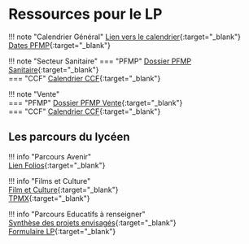 # Ressources pour le LP


!!! note "Calendrier Général"
    [Lien vers le calendrier](https://ecmorlaix.sharepoint.com/:x:/r/sites/lndm-conseildedirection/Documents%20partages/0-Coordination%20LP/G%C3%A9n%C3%A9ralit%C3%A9s/2024%20-%202025%20Calendrier%20g%C3%A9n%C3%A9ral.xlsx?d=w790fafd6d8b149adb0c264e044b8a696&csf=1&web=1&e=6jHfot){:target="_blank"}  
    [Dates PFMP](https://ecmorlaix.sharepoint.com/:w:/r/sites/lndm-conseildedirection/Documents%20partages/0-Coordination%20LP/G%C3%A9n%C3%A9ralit%C3%A9s/Dates%20de%20stages%20et%20PFMP.docx?d=wc52d4e2f77ae4f15b5b5a645b4b94e34&csf=1&web=1&e=3kZEJU){:target="_blank"}  

!!! note "Secteur Sanitaire" 
    === "PFMP"
        [Dossier PFMP Sanitaire](https://ecmorlaix.sharepoint.com/:f:/r/sites/lndm-conseildedirection/Documents%20partages/0-Coordination%20LP/Sant%C3%A9-Animation/0%20PFMP?csf=1&web=1&e=tElN8K){:target="_blank"}  
    === "CCF" 
        [Calendrier CCF](https://ecmorlaix.sharepoint.com/:x:/r/sites/lndm-conseildedirection/Documents%20partages/0-Coordination%20LP/G%C3%A9n%C3%A9ralit%C3%A9s/CCF%202024%202025/2024%202025-%20CCF%20-%20Calendrier%20Vente.xlsx?d=wa521cc29e2fc4d0b8dfcaf50d4fcc66b&csf=1&web=1&e=oQ6bda){:target="_blank"}  
 
!!! note "Vente"  
    === "PFMP"
        [Dossier PFMP Vente](https://ecmorlaix.sharepoint.com/:f:/r/sites/lndm-conseildedirection/Documents%20partages/0-Coordination%20LP/Vente/2024%20-%202025/PFMP?csf=1&web=1&e=XzG2Mm){:target="_blank"}  
    === "CCF"
        [Calendrier CCF](https://ecmorlaix.sharepoint.com/:x:/r/sites/lndm-conseildedirection/Documents%20partages/0-Coordination%20LP/G%C3%A9n%C3%A9ralit%C3%A9s/CCF%202024%202025/2024%202025-%20CCF%20-%20Calendrier%20Vente.xlsx?d=wa521cc29e2fc4d0b8dfcaf50d4fcc66b&csf=1&web=1&e=OTOcWy){:target="_blank"}  






## Les parcours du lycéen  

!!! info "Parcours Avenir"  
    [Lien Folios](https://folios.onisep.fr/){:target="_blank"}  

!!! info "Films et Culture"  
    [Film et Culture](https://ecmorlaix.sharepoint.com/:b:/s/lndm-conseildedirection/Efz_mC4k2q9KiIOeJ_HGAtkBA50u1-mHRcdIeIUuJwiQTg?e=dLhXeH){:target="_blank"}  
    [TPMX](https://ecmorlaix.sharepoint.com/:b:/s/lndm-conseildedirection/EUf9RwM1sI5KrB0nXqabN_gBFYVLCZua1wssj4PA__9Ydw?e=fEalPA){:target="_blank"}  

!!! info "Parcours Educatifs à renseigner"  
    [Synthèse des projets envisagés](https://ecmorlaix.sharepoint.com/:x:/r/sites/lndm-conseildedirection/_layouts/15/Doc.aspx?sourcedoc=%7B502E9AD0-3A6B-483A-951A-248CD6BC38C5%7D&file=2024-2025_Projets_educatifs_envisage%CC%81s%202024-07-04%2012_25_47.xlsx&action=default&mobileredirect=true&wdsle=0){:target="_blank"}  
    [Formulaire LP](https://ecmorlaix.sharepoint.com/:x:/r/sites/lndm-conseildedirection/Documents%20partages/2024-2025%20-%20Documents%20Ressources/PROJETS%20%C3%89DUCATIFS/Formulaire_aide_recensement_PROJETS_EDUCATIFS_2024-2025_LP%202024-07-04%2012_26_23.xlsx?d=wf0da3c56d9414328b9e04a2ea6101c7b&csf=1&web=1&e=FnlVit){:target="_blank"}  


